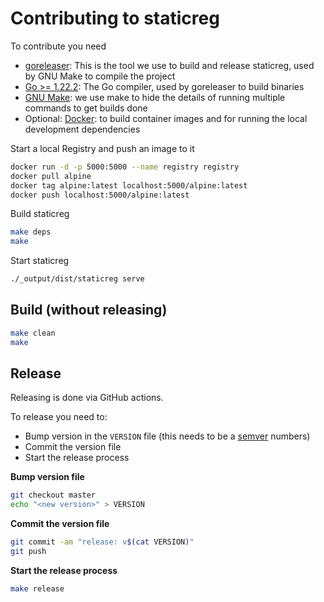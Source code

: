 # Contributing to staticreg

To contribute you need

- [goreleaser](https://goreleaser.com/install/): This is the tool we use to build and release staticreg, used by GNU Make to compile the project
- [Go >= 1.22.2](https://go.dev/): The Go compiler, used by goreleaser to build binaries
- [GNU Make](https://www.gnu.org/software/make/): we use make to hide the details of running multiple commands to get builds done
- Optional: [Docker](https://docs.docker.com/desktop/install/linux-install/): to build container images and for running the local development dependencies

Start a local Registry and push an image to it

```bash
docker run -d -p 5000:5000 --name registry registry
docker pull alpine
docker tag alpine:latest localhost:5000/alpine:latest
docker push localhost:5000/alpine:latest
```

Build staticreg

```bash
make deps
make
```

Start staticreg

```bash
./_output/dist/staticreg serve
```

## Build (without releasing)

```bash
make clean
make
```


## Release
Releasing is done via GitHub actions.

To release you need to:

- Bump version in the `VERSION` file (this needs to be a [semver](https://semver.org/) numbers)
- Commit the version file
- Start the release process


**Bump version file**
```bash
git checkout master
echo "<new version>" > VERSION
```

**Commit the version file**
```bash
git commit -am "release: v$(cat VERSION)"
git push
```



**Start the release process**

```bash
make release
```

